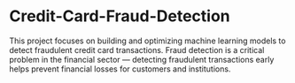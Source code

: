 # Credit-Card-Fraud-Detection
This project focuses on building and optimizing machine learning models to detect fraudulent credit card transactions.   Fraud detection is a critical problem in the financial sector — detecting fraudulent transactions early helps prevent financial losses for customers and institutions.
